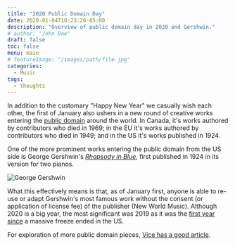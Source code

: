 ```yaml
---
title: "2020 Public Domain Day"
date: 2020-01-04T10:23:20-05:00
description: "Overview of public domain day in 2020 and Gershwin."
# author: "John Doe"
draft: false
toc: false
menu: main
# featureImage: "/images/path/file.jpg"
categories:
  - Music
tags:
  - thoughts
---
```


In addition to the customary "Happy New Year" we casually wish each other, the first of January also ushers in a new round of creative works entering the [public domain](https://en.wikipedia.org/wiki/Public_domain) around the world. In Canada, it's works authored by contributors who died in 1969; in the EU it's works authored by contributors who died in 1949; and in the US it's works published in 1924.

One of the more prominent works entering the public domain from the US side is George Gershwin's [*Rhapsody in Blue*](https://imslp.org/wiki/Rhapsody_in_Blue_(Gershwin%2C_George)), first published in 1924 in its version for two pianos.

![George Gershwin](/images/2020-01/2020-public-domain-day/George-gershwin.jpg)

What this effectively means is that, as of January first, anyone is able to re-use or adapt Gershwin's most famous work without the consent (or application of license fee) of the publisher (New World Music). Although 2020 is a big year, the most significant was 2019 as it was the [first year since](https://www.theatlantic.com/technology/archive/2018/04/copywritten-so-dont-copy-me/557420/) a massive freeze ended in the US.

For exploration of more public domain pieces, [Vice has a good article](https://www.vice.com/en_us/article/akwd7b/best-of-public-domain-day-2020).
